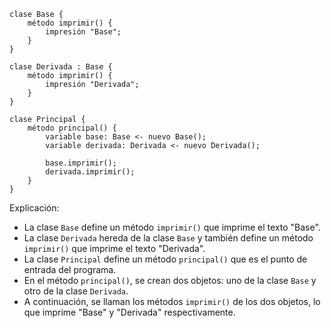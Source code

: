 ```cool
clase Base {
    método imprimir() {
        impresión "Base";
    }
}

clase Derivada : Base {
    método imprimir() {
        impresión "Derivada";
    }
}

clase Principal {
    método principal() {
        variable base: Base <- nuevo Base();
        variable derivada: Derivada <- nuevo Derivada();

        base.imprimir();
        derivada.imprimir();
    }
}
```

Explicación:

* La clase `Base` define un método `imprimir()` que imprime el texto "Base".
* La clase `Derivada` hereda de la clase `Base` y también define un método `imprimir()` que imprime el texto "Derivada".
* La clase `Principal` define un método `principal()` que es el punto de entrada del programa.
* En el método `principal()`, se crean dos objetos: uno de la clase `Base` y otro de la clase `Derivada`.
* A continuación, se llaman los métodos `imprimir()` de los dos objetos, lo que imprime "Base" y "Derivada" respectivamente.